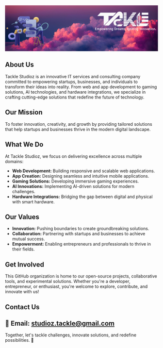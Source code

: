 ![Tackle Studioz Logo](logo.png)

## About Us

Tackle Studioz is an innovative IT services and consulting company committed to empowering startups, businesses, and individuals to transform their ideas into reality. From web and app development to gaming solutions, AI technologies, and hardware integrations, we specialize in crafting cutting-edge solutions that redefine the future of technology.

## Our Mission

To foster innovation, creativity, and growth by providing tailored solutions that help startups and businesses thrive in the modern digital landscape.

## What We Do

At Tackle Studioz, we focus on delivering excellence across multiple domains:
- **Web Development:** Building responsive and scalable web applications.
- **App Creation:** Designing seamless and intuitive mobile applications.
- **Gaming Solutions:** Developing immersive gaming experiences.
- **AI Innovations:** Implementing AI-driven solutions for modern challenges.
- **Hardware Integrations:** Bridging the gap between digital and physical with smart hardware.

## Our Values

- **Innovation:** Pushing boundaries to create groundbreaking solutions.
- **Collaboration:** Partnering with startups and businesses to achieve mutual success.
- **Empowerment:** Enabling entrepreneurs and professionals to thrive in their fields.

## Get Involved

This GitHub organization is home to our open-source projects, collaborative tools, and experimental solutions. Whether you're a developer, entrepreneur, or enthusiast, you're welcome to explore, contribute, and innovate with us!

## Contact Us

📧 Email: studioz.tackle@gmail.com 
---

Together, let's tackle challenges, innovate solutions, and redefine possibilities. 🌟
